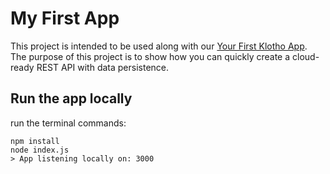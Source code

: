 # My First App

This project is intended to be used along with our [Your First Klotho App](https://klo.dev/docs/tutorials/your_first_klotho_app). The purpose of this project is to show how you can quickly create a cloud-ready REST API with data persistence.

## Run the app locally

run the terminal commands:
```shell
npm install
node index.js
> App listening locally on: 3000
```

